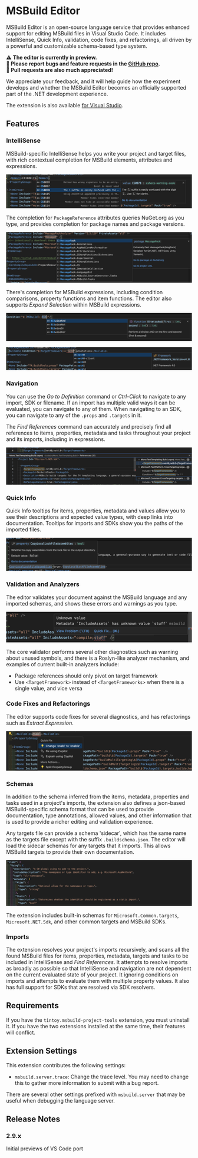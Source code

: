 # MSBuild Editor

MSBuild Editor is an open-source language service that provides enhanced support for editing MSBuild files in Visual Studio Code. It includes IntelliSense, Quick Info, validation, code fixes, and refactorings, all driven by a powerful and customizable schema-based type system.

⚠️ **The editor is currently in preview. <br>
📝 Please report bugs and feature requests in the [GitHub repo](https://github.com/mhutch/MonoDevelop.MSBuildEditor/issues).<br>
🎉 Pull requests are also much appreciated!**

We appreciate your feedback, and it will help guide how the experiment develops and whether the MSBuild Editor becomes an officially supported part of the .NET development experience.

The extension is also available [for Visual Studio](https://marketplace.visualstudio.com/items?itemName=mhutch.MSBuildEditor).

## Features

### IntelliSense

MSBuild-specific IntelliSense helps you write your project and target files, with rich contextual completion for MSBuild elements, attributes and expressions.

![Property completion](./images/vscode-nowarn-completion.png)

The completion for `PackageReference` attributes queries NuGet.org as you type, and provides completion for package names and package versions.

![Package reference completion](./images/vscode-packageref-completion.png)

There's completion for MSBuild expressions, including condition comparisons, property functions and item functions. The editor also supports *Expand Selection* within MSBuild expressions.

![Expression completion](./images/vscode-expression-completion.png)

![Condition completion](./images/vscode-condition-completion.png)

### Navigation

You can use the *Go to Definition* command or *Ctrl-Click* to navigate to any import, SDK or filename. If an import has multiple valid ways it can be evaluated, you can navigate to any of them. When navigating to an SDK, you can navigate to any of the `.props` and `.targets` in it.

The *Find References* command can accurately and precisely find all references to items, properties, metadata and tasks throughout your project and its imports, including in expressions.

![Find References](./images/vscode-find-references.png)

### Quick Info

Quick Info tooltips for items, properties, metadata and values allow you to see their descriptions and expected value types, with deep links into documentation. Tooltips for imports and SDKs show you the paths of the imported files.

![Quick info](./images/vscode-quick-info.png)

### Validation and Analyzers

The editor validates your document against the MSBuild language and any imported schemas, and shows these errors and warnings as you type.

![Unknown value validation](./images/vscode-validation.png)

The core validator performs several other diagnostics such as warning about unused symbols, and there is a Roslyn-like analyzer mechanism, and examples of current built-in analyzers include:

* Package references should only pivot on target framework
* Use `<TargetFramework>` instead of `<TargetFrameworks>` when there is a single value, and vice versa

### Code Fixes and Refactorings

The editor supports code fixes for several diagnostics, and has refactorings such as *Extract Expression*.

![Code fix for misspelled property value](./images/vscode-code-fix.png)

### Schemas

In addition to the schema inferred from the items, metadata, properties and tasks used in a project's imports, the extension also defines a json-based MSBuild-specific schema format that can be used to provide documentation, type annotations, allowed values, and other information that is used to provide a richer editing and validation experience.

Any targets file can provide a schema 'sidecar', which has the same name as the targets file except with the suffix `.buildschema.json`. The editor will load the sidecar schemas for any targets that it imports. This allows MSBuild targets to provide their own documentation.

![Schema for MSBuild items](./images/vscode-schema.png)

The extension includes built-in schemas for `Microsoft.Common.targets`, `Microsoft.NET.Sdk`, and other common targets and MSBuild SDKs.

### Imports

The extension resolves your project's imports recursively, and scans all the found MSBuild files for items, properties, metadata, targets and tasks to be included in IntelliSense and *Find References*. It attempts to resolve imports as broadly as possible so that IntelliSense and navigation are not dependent on the current evaluated state of your project. It ignoring conditions on imports and attempts to evaluate them with multiple property values. It also has full support for SDKs that are resolved via SDK resolvers.

## Requirements

If you have the `tintoy.msbuild-project-tools` extension, you must uninstall it. If you have the two extensions
installed at the same time, their features will conflict.

## Extension Settings

This extension contributes the following settings:

* `msbuild.server.trace`: Change the trace level. You may need to change this to gather more information to submit with a bug report.

There are several other settings prefixed with `msbuild.server` that may be useful when debugging the language server.

## Release Notes

### 2.9.x

Initial previews of VS Code port
